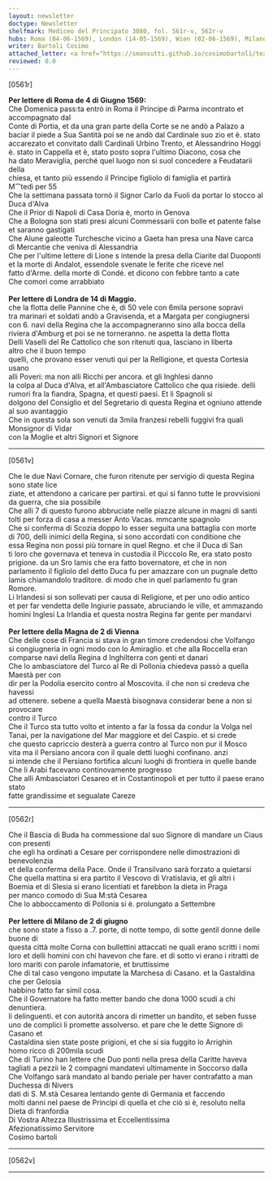 ```yaml
---
layout: newsletter
doctype: Newsletter
shelfmark: Mediceo del Principato 3080, fol. 561r-v, 562r-v
hubs: Roma (04-06-1569), London (14-05-1569), Wien (02-06-1569), Milano (02-06-1569)
writer: Bartoli Cosimo
attached_letter: <a href="https://smansutti.github.io/cosimobartoli/texts/2979_081/">2979_081</a>
reviewed: 0.0
---
```


[0561r]  
  
  
<strong>Per lettere di Roma de 4 di Giugno 1569:</strong>  
Che Domenica pass:ta entrò in Roma il Principe di Parma incontrato et accompagnato dal  
Conte di Portia, et da una gran parte della Corte se ne andò a Palazo a  
baciar il piede a Sua Santità poi se ne andò dal Cardinale suo zio et è. stato  
accarezato et convitato dalli Cardinali Urbino Trento, et Alessandrino Hoggi  
è. stato in Cappella et è, stato posto sopra l'ultimo Diacono, cosa che  
ha dato Meraviglia, perché quel luogo non si suol concedere a Feudatarii della  
chiesa, et tanto più essendo il Principe figliolo di famiglia et partirà  
M⁀tedì per 55  
Che la settimana passata tornò il Signor Carlo da Fuoli da portar lo stocco al Duca d'Alva  
Che il Prior di Napoli di Casa Doria è, morto in Genova  
Che a Bologna son stati presi alcuni Commessarii con bolle et patente false  
et saranno gastigati  
Che Alune galeotte Turchesche vicino a Gaeta han presa una Nave carca  
di Mercantie che veniva di Alessandria  
Che per l'ultime lettere di Lione s intende la presa della Ciarite dal Duoponti  
et la morte di Andalot, essendole svenate le ferite che riceve nel  
fatto d'Arme. della morte di Condé. et dicono con febbre tanto a cate  
Che comori come arrabbiato  
<br/><strong>Per lettere di Londra de 14 di Maggio.</strong>  
che la flotta delle Pannine che è, di 50 vele con 6mila persone sopravi  
tra marinari et soldati andò a Gravisenda, et a Margata per congiugnersi  
con 6. navi della Regina che la accompagneranno sino alla bocca della  
riviera d'Amburg et poi se ne torneranno. ne aspetta la detta flotta  
Delli Vaselli del Re Cattolico che son ritenuti qua, lasciano in liberta  
altro che il buon tempo  
quelli, che provano esser venuti qui per la Relligione, et questa Cortesia usano  
alli Poveri: ma non alli Ricchi per ancora. et gli Inghlesi danno  
la colpa al Duca d'Alva, et all'Ambasciatore Cattolico che qua risiede. delli  
rumori fra la fiandra, Spagna, et questi paesi. Et li Spagnoli si  
dolgono del Consiglio et del Segretario di questa Regina et ogniuno attende  
al suo avantaggio  
Che in questa sola son venuti da 3mila franzesi rebelli fuggivi fra quali Monsignor di Vidar  
con la Moglie et altri Signori et Signore  
  
---  

[0561v]  
  
  
Che le due Navi Cornare, che furon ritenute per servigio di questa Regina sono state lice  
ziate, et attendono a caricare per partirsi. et qui si fanno tutte le provvisioni  
da guerra, che sia possibile  
Che alli 7 di questo furono abbruciate nelle piazze alcune in magni di santi  
tolti per forza di casa a messer Anto Vacas. mmcante spagnolo  
Che si conferma di Scozia doppo lo esser seguita una battaglia con morte  
di 700, delli inimici della Regina, si sono accordati con conditione che  
essa Regina non possi più tornare in quel Regno. et che il Duca di San  
ti loro che governava et teneva in custodia il Picccolo Re, era stato posto  
prigione. da un Sro Iamis che era fatto bovernatore, et che in non  
parlamento il figliolo del detto Duca fu per amazzare con un pugnale detto  
Iamis chiamandolo traditore. di modo che in quel parlamento fu gran  
Romore.  
Li Irlandesi si son sollevati per causa di Religione, et per uno odio antico  
et per far vendetta delle Ingiurie passate, abruciando le ville, et ammazando  
homini Inglesi La Irlandia et questa nostra Regina far gente per mandarvi  
<br/><strong>Per lettere della Magna de 2 di Vienna</strong>  
Che delle cose di Francia si stava in gran timore credendosi che Volfango  
si congiugneria in ogni modo con lo Amiraglio. et che alla Roccella eran  
comparse navi della Regina d Inghilterra con genti et danari  
Che lo ambasciatore del Turco al Re di Pollonia chiedeva passò a quella Maestà per con  
dir per la Podolia esercito contro al Moscovita. il che non si credeva che havessi  
ad ottenere. sebene a quella Maestà bisognava considerar bene a non si provocare  
contro il Turco  
Che il Turco sta tutto volto et intento a far la fossa da condur la Volga nel  
Tanai, per la navigatione del Mar maggiore et del Caspio. et si crede  
che questo capriccio desterà a guerra contro al Turco non pur il Mosco  
vita ma il Persiano ancora con il quale detti luoghi confinano. anzi  
si intende che il Persiano fortifica alcuni luoghi di frontiera in quelle bande  
Che li Arabi facevano continovamente progresso  
Che alli Ambasciatori Cesareo et in Costantinopoli et per tutto il paese erano stato  
fatte grandissime et segualate Careze  
  
---  

[0562r]  
  
  
Che il Bascia di Buda ha commessione dal suo Signore di mandare un Ciaus con presenti  
che egli ha ordinati a Cesare per corrispondere nelle dimostrazioni di benevolenzia  
et della conferma della Pace. Onde il Transilvano sarà forzato a quietarsi  
Che quella mattina si era partito il Vescovo di Vratislavia, et gli altri i  
Boemia et di Slesia si erano licentiati et farebbon la dieta in Praga  
per manco comodo di Sua M:stà Cesarea  
Che lo abboccamento di Pollonia si è. prolungato a Settembre  
<br/><strong>Per lettere di Milano de 2 di giugno</strong>  
che sono state a fisso a .7. porte, di notte tempo, di sotte gentil donne delle buone di  
questa città molte Corna con bullettini attaccati ne quali erano scritti i nomi  
loro et delli homini con chi havevon che fare. et di sotto vi erano i ritratti de  
loro mariti con parole infamatorie, et bruttissime  
Che di tal caso vengono imputate la Marchesa di Casano. et la Gastaldina che per Gelosia  
habbino fatto far simil cosa.  
Che il Governatore ha fatto metter bando che dona 1000 scudi a chi denuntiera.  
li delinguenti. et con autorità ancora di rimetter un bandito, et seben fusse  
uno de complici li promette assolverso. et pare che le dette Signore di Casano et  
Castaldina sien state poste prigioni, et che si sia fuggito lo Arrighin  
homo ricco di 200mila scudi  
Che di Turino han lettere che Duo ponti nella presa della Caritte haveva  
tagliati a pezzii le 2 compagni mandatevi ultimamente in Soccorso dalla  
Che Volfango sarà mandato al bando periale per haver contrafatto a man  
Duchessa di Nivers  
dati di S. M.stà Cesarea lentando gente di Germania et faccendo  
molti danni nel paese de Principi di quella et che ciò si è, resoluto nella  
Dieta di franfordia  
Di Vostra Altezza Illustrissima et Eccellentissima  
Afezionatissimo Servitore  
Cosimo bartoli  
  
---  

[0562v]  
  
  
  
---  

